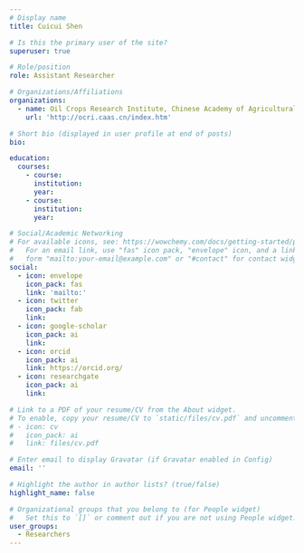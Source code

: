 ```yaml
---
# Display name
title: Cuicui Shen

# Is this the primary user of the site?
superuser: true

# Role/position
role: Assistant Researcher

# Organizations/Affiliations
organizations:
  - name: Oil Crops Research Institute, Chinese Academy of Agricultural Sciences
    url: 'http://ocri.caas.cn/index.htm'

# Short bio (displayed in user profile at end of posts)
bio: 

education:
  courses:
    - course: 
      institution: 
      year: 
    - course: 
      institution: 
      year: 

# Social/Academic Networking
# For available icons, see: https://wowchemy.com/docs/getting-started/page-builder/#icons
#   For an email link, use "fas" icon pack, "envelope" icon, and a link in the
#   form "mailto:your-email@example.com" or "#contact" for contact widget.
social:
  - icon: envelope
    icon_pack: fas
    link: 'mailto:'
  - icon: twitter
    icon_pack: fab
    link: 
  - icon: google-scholar
    icon_pack: ai
    link: 
  - icon: orcid
    icon_pack: ai
    link: https://orcid.org/
  - icon: researchgate
    icon_pack: ai
    link: 

# Link to a PDF of your resume/CV from the About widget.
# To enable, copy your resume/CV to `static/files/cv.pdf` and uncomment the lines below.
# - icon: cv
#   icon_pack: ai
#   link: files/cv.pdf

# Enter email to display Gravatar (if Gravatar enabled in Config)
email: ''

# Highlight the author in author lists? (true/false)
highlight_name: false

# Organizational groups that you belong to (for People widget)
#   Set this to `[]` or comment out if you are not using People widget.
user_groups:
  - Researchers
---
```


